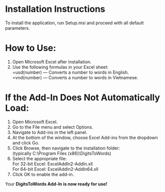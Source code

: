 # Installation Instructions
To install the application, run Setup.msi and proceed with all default parameters.
# How to Use:

1. Open Microsoft Excel after installation. <br>
2. Use the following formulas in your Excel sheet: <br>
    =usd(number) — Converts a number to words in English. <br>
    =vnd(number) — Converts a number to words in Vietnamese. <br>

# If the Add-In Does Not Automatically Load: <br>
1. Open Microsoft Excel. <br>
2. Go to the File menu and select Options. <br>
3. Navigate to Add-ins in the left panel. <br>
4. At the bottom of the window, choose Excel Add-ins from the dropdown and click Go. <br>
5. Click Browse, then navigate to the installation folder: <br>
(typically C:\Program Files (x86)\DigitsToWords) <br>
6. Select the appropriate file: <br>
    For 32-bit Excel: ExcelAddIn2-AddIn.xll <br>
    For 64-bit Excel: ExcelAddIn2-AddIn64.xll  <br>
7. Click OK to enable the add-in. <br>

Your <b>DigitsToWords <b> Add-In is now ready for use!
